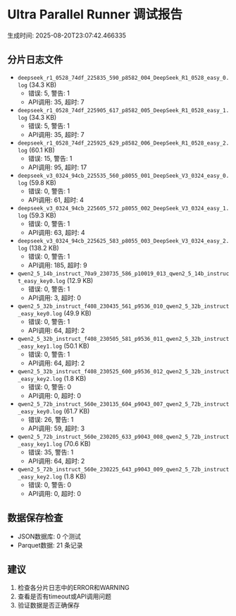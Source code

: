 # Ultra Parallel Runner 调试报告

生成时间: 2025-08-20T23:07:42.466335

## 分片日志文件

- `deepseek_r1_0528_74df_225835_590_p8582_004_DeepSeek_R1_0528_easy_0.log` (34.3 KB)
  - 错误: 5, 警告: 1
  - API调用: 35, 超时: 7
- `deepseek_r1_0528_74df_225905_617_p8582_005_DeepSeek_R1_0528_easy_1.log` (34.3 KB)
  - 错误: 5, 警告: 1
  - API调用: 35, 超时: 7
- `deepseek_r1_0528_74df_225925_629_p8582_006_DeepSeek_R1_0528_easy_2.log` (60.1 KB)
  - 错误: 15, 警告: 1
  - API调用: 95, 超时: 17
- `deepseek_v3_0324_94cb_225535_560_p8055_001_DeepSeek_V3_0324_easy_0.log` (59.8 KB)
  - 错误: 0, 警告: 1
  - API调用: 61, 超时: 4
- `deepseek_v3_0324_94cb_225605_572_p8055_002_DeepSeek_V3_0324_easy_1.log` (59.3 KB)
  - 错误: 0, 警告: 1
  - API调用: 63, 超时: 4
- `deepseek_v3_0324_94cb_225625_583_p8055_003_DeepSeek_V3_0324_easy_2.log` (138.2 KB)
  - 错误: 0, 警告: 1
  - API调用: 185, 超时: 9
- `qwen2_5_14b_instruct_70a9_230735_586_p10019_013_qwen2_5_14b_instruct_easy_key0.log` (12.9 KB)
  - 错误: 0, 警告: 1
  - API调用: 3, 超时: 0
- `qwen2_5_32b_instruct_f408_230435_561_p9536_010_qwen2_5_32b_instruct_easy_key0.log` (49.9 KB)
  - 错误: 0, 警告: 1
  - API调用: 64, 超时: 2
- `qwen2_5_32b_instruct_f408_230505_581_p9536_011_qwen2_5_32b_instruct_easy_key1.log` (50.1 KB)
  - 错误: 0, 警告: 1
  - API调用: 64, 超时: 2
- `qwen2_5_32b_instruct_f408_230525_600_p9536_012_qwen2_5_32b_instruct_easy_key2.log` (1.8 KB)
  - 错误: 0, 警告: 0
  - API调用: 0, 超时: 0
- `qwen2_5_72b_instruct_560e_230135_604_p9043_007_qwen2_5_72b_instruct_easy_key0.log` (61.7 KB)
  - 错误: 26, 警告: 1
  - API调用: 59, 超时: 3
- `qwen2_5_72b_instruct_560e_230205_633_p9043_008_qwen2_5_72b_instruct_easy_key1.log` (70.6 KB)
  - 错误: 35, 警告: 1
  - API调用: 64, 超时: 2
- `qwen2_5_72b_instruct_560e_230225_643_p9043_009_qwen2_5_72b_instruct_easy_key2.log` (1.8 KB)
  - 错误: 0, 警告: 0
  - API调用: 0, 超时: 0

## 数据保存检查

- JSON数据库: 0 个测试
- Parquet数据: 21 条记录

## 建议

1. 检查各分片日志中的ERROR和WARNING
2. 查看是否有timeout或API调用问题
3. 验证数据是否正确保存
